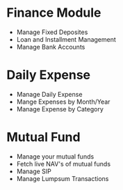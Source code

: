 # Finance Module
  - Manage Fixed Deposites
  - Loan and Installment Management
  - Manage Bank Accounts

# Daily Expense
  - Manage Daily Expense
  - Mange Expenses by Month/Year
  - Manage Expense by Category

# Mutual Fund
  - Manage your mutual funds
  - Fetch live NAV's of mutual funds
  - Manage SIP
  - Manage Lumpsum Transactions

